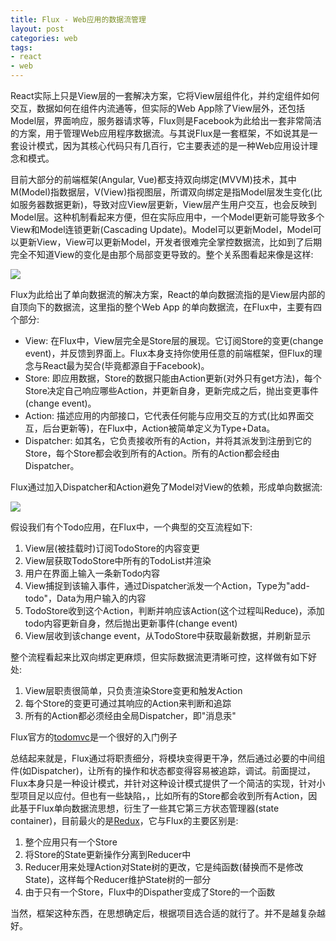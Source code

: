 ```yaml
---
title: Flux - Web应用的数据流管理
layout: post
categories: web
tags:
- react
- web
---
```


React实际上只是View层的一套解决方案，它将View层组件化，并约定组件如何交互，数据如何在组件内流通等，但实际的Web App除了View层外，还包括Model层，界面响应，服务器请求等，Flux则是Facebook为此给出一套非常简洁的方案，用于管理Web应用程序数据流。与其说Flux是一套框架，不如说其是一套设计模式，因为其核心代码只有几百行，它主要表述的是一种Web应用设计理念和模式。

<!--more-->

目前大部分的前端框架(Angular, Vue)都支持双向绑定(MVVM)技术，其中M(Model)指数据层，V(View)指视图层，所谓双向绑定是指Model层发生变化(比如服务器数据更新)，导致对应View层更新，View层产生用户交互，也会反映到Model层。这种机制看起来方便，但在实际应用中，一个Model更新可能导致多个View和Model连锁更新(Cascading Update)。Model可以更新Model，Model可以更新View，View可以更新Model，开发者很难完全掌控数据流，比如到了后期完全不知道View的变化是由那个局部变更导致的。整个关系图看起来像是这样:

![](/assets/image/react/mvvm.png)

 Flux为此给出了单向数据流的解决方案，React的单向数据流指的是View层内部的自顶向下的数据流，这里指的整个Web App 的单向数据流，在Flux中，主要有四个部分:
 
 - View: 在Flux中，View层完全是Store层的展现。它订阅Store的变更(change event)，并反馈到界面上。Flux本身支持你使用任意的前端框架，但Flux的理念与React最为契合(毕竟都源自于Facebook)。
 - Store: 即应用数据，Store的数据只能由Action更新(对外只有get方法)，每个Store决定自己响应哪些Action，并更新自身，更新完成之后，抛出变更事件(change event)。
 - Action: 描述应用的内部接口，它代表任何能与应用交互的方式(比如界面交互，后台更新等)，在Flux中，Action被简单定义为Type+Data。
 - Dispatcher: 如其名，它负责接收所有的Action，并将其派发到注册到它的Store，每个Store都会收到所有的Action。所有的Action都会经由Dispatcher。
 
Flux通过加入Dispatcher和Action避免了Model对View的依赖，形成单向数据流:

![](/assets/image/react/react-one-way-dataflow.png)

假设我们有个Todo应用，在Flux中，一个典型的交互流程如下:

1. View层(被挂载时)订阅TodoStore的内容变更
2. View层获取TodoStore中所有的TodoList并渲染
3. 用户在界面上输入一条新Todo内容
4. View捕捉到该输入事件，通过Dispatcher派发一个Action，Type为"add-todo"，Data为用户输入的内容
5. TodoStore收到这个Action，判断并响应该Action(这个过程叫Reduce)，添加todo内容更新自身，然后抛出更新事件(change event)
6. View层收到该change event，从TodoStore中获取最新数据，并刷新显示

整个流程看起来比双向绑定更麻烦，但实际数据流更清晰可控，这样做有如下好处:

1. View层职责很简单，只负责渲染Store变更和触发Action
2. 每个Store的变更可通过其响应的Action来判断和追踪
3. 所有的Action都必须经由全局Dispatcher，即"消息汞"

Flux官方的[todomvc](https://github.com/facebook/flux/tree/master/examples/flux-todomvc)是一个很好的入门例子

总结起来就是，Flux通过将职责细分，将模块变得更干净，然后通过必要的中间组件(如Dispatcher)，让所有的操作和状态都变得容易被追踪，调试。前面提过，Flux本身只是一种设计模式，并针对这种设计模式提供了一个简洁的实现，针对小型项目足以应付。但也有一些缺陷，，比如所有的Store都会收到所有Action，因此基于Flux单向数据流思想，衍生了一些其它第三方状态管理器(state container)，目前最火的是[Redux](https://cn.redux.js.org/)，它与Flux的主要区别是:

1. 整个应用只有一个Store
2. 将Store的State更新操作分离到Reducer中
3. Reducer用来处理Action对State树的更改，它是纯函数(替换而不是修改State)，这样每个Reducer维护State树的一部分
4. 由于只有一个Store，Flux中的Dispather变成了Store的一个函数

当然，框架这种东西，在思想确定后，根据项目选合适的就行了。并不是越复杂越好。